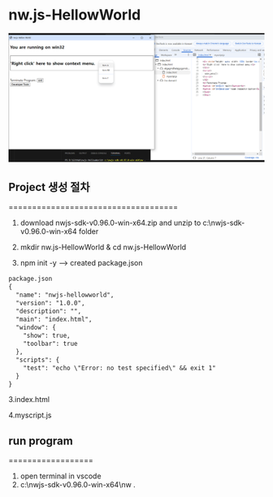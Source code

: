 # nw.js-HellowWorld

<img src="./screenshot.png">


## Project 생성 절차<br> 
====================================<br>

1. download nwjs-sdk-v0.96.0-win-x64.zip and unzip to c:\nwjs-sdk-v0.96.0-win-x64 folder

2. mkdir nw.js-HellowWorld & cd nw.js-HellowWorld

2. npm init -y                     --> created package.json
```
package.json
{
  "name": "nwjs-hellowworld",
  "version": "1.0.0",
  "description": "",
  "main": "index.html",
  "window": {
    "show": true,
    "toolbar": true
  },
  "scripts": {
    "test": "echo \"Error: no test specified\" && exit 1"
  }
}
```
3.index.html

4.myscript.js

## run program
==================
1. open terminal in vscode
2. c:\nwjs-sdk-v0.96.0-win-x64\nw .






   

